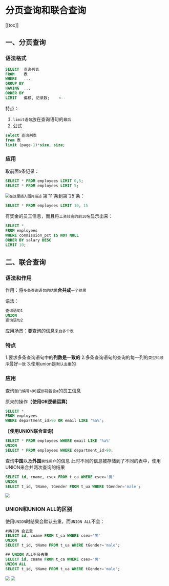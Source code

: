 # 分页查询和联合查询

[[toc]]
## 一、分页查询
### 语法格式
```sql
SELECT 	查询列表
FROM 	表
WHERE	...
GROUP BY 
HAVING	...
ORDER BY
LIMIT 	偏移, 记录数;	<--
```
特点：
1. `limit语句`放在查询语句的`最后`
2. 公式
```sql
select 查询列表
from 表
limit (page-1)*size, size;
```
### 应用
取前面`5`条记录：
```sql
SELECT * FROM employees LIMIT 0,5;
SELECT * FROM employees LIMIT 5;
```
<img src="https://img-blog.csdnimg.cn/c9da1561470a4961a2f84bb126d93cc2.png" alt="在这里插入图片描述" style="zoom:80%;" />
第`11`条到第`25`条：

```sql
SELECT * FROM employees LIMIT 10, 15
```
有奖金的员工信息，而且将`工资较高的前10名`显示出来：
```sql
SELECT * 
FROM employees 
WHERE commission_pct IS NOT NULL
ORDER BY salary DESC
LIMIT 10;
```
## 二、联合查询
### 语法和作用
作用：将`多条查询语句的结果`**合并成**`一个结果`

语法：
```sql
查询语句1
UNION
查询语句2
```

应用场景：要查询的信息`来自多个表`

### 特点
1.要求多条查询语句中的**列数是一致的**
2.多条查询语句的查询的每一列的`类型和顺序`最好`一致`
3.使用union是`默认去重`的

### 应用
查询`部门编号>90`或`邮箱包含a`的员工信息

原来的操作【**使用OR逻辑运算**】
```sql
SELECT *
FROM employees
WHERE department_id>90 OR email LIKE '%a%';
```

【**使用UNION联合查询**】
```sql
SELECT * FROM employees WHERE email LIKE '%a%'
UNION
SELECT * FROM employees WHERE department_id>90;
```

查询**中国**以及**外国**`男性用户`的信息
此时不同的信息被存储到了不同的表中，使用UNION来合并两次查询的结果
```sql
SELECT id, cname, csex FROM t_ca WHERE csex='男'
UNION
SELECT t_id, tName, tGender FROM t_ua WHERE tGender='male';
```

<img src="https://img-blog.csdnimg.cn/f0274b807a0a40d883f6e62fd6106444.png" style="zoom:80%;" />

### UNION和UNION ALL的区别
使用`UNION`时结果会默认去重，而`UNION ALL`不会：

```sql
#UNION 会去重
SELECT id, cname FROM t_ca WHERE csex='男'
UNION
SELECT t_id, tName FROM t_ua WHERE tGender='male';

## UNION ALL不会去重
SELECT id, cname FROM t_ca WHERE csex='男'
UNION ALL
SELECT t_id, tName FROM t_ua WHERE tGender='male';
```

<img src="https://img-blog.csdnimg.cn/f11dc0ac5a464ac790d368dea5e2ab0e.png" style="zoom:80%;" />

<img src="https://img-blog.csdnimg.cn/0ff38b287af5404f88dc9d9bdb8eb635.png" style="zoom:80%;" />